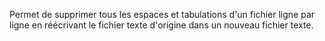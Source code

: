 Permet de supprimer tous les espaces et tabulations d'un fichier ligne par ligne en réécrivant le fichier texte d'origine dans un nouveau fichier texte.
